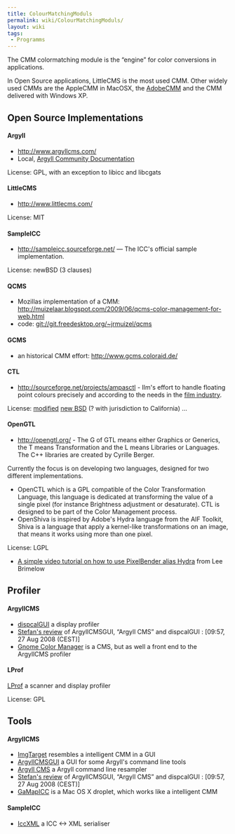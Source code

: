 ```yaml
---
title: ColourMatchingModuls
permalink: wiki/ColourMatchingModuls/
layout: wiki
tags:
 - Programms
---
```


The CMM colormatching module is the “engine” for color conversions in
applications.

In Open Source applications, LittleCMS is the most used CMM. Other
widely used CMMs are the AppleCMM in MacOSX, the
[AdobeCMM](http://labs.adobe.com/downloads/cmm.html) and the CMM
delivered with Windows XP.

Open Source Implementations
---------------------------

#### Argyll

-   <http://www.argyllcms.com/>
-   Local, [Argyll Community
    Documentation](/wiki/Argyll_Community_Documentation "wikilink")

License: GPL, with an exception to libicc and libcgats

#### LittleCMS

-   <http://www.littlecms.com/>

License: MIT

#### SampleICC

-   <http://sampleicc.sourceforge.net/> — The ICC's official sample
    implementation.

License: newBSD (3 clauses)

#### QCMS

-   Mozillas implementation of a CMM:
    <http://muizelaar.blogspot.com/2009/06/qcms-color-management-for-web.html>
-   code: <git://git.freedesktop.org/~jrmuizel/qcms>

#### GCMS

-   an historical CMM effort: <http://www.gcms.coloraid.de/>

#### CTL

-   <http://sourceforge.net/projects/ampasctl> - Ilm's effort to handle
    floating point colours precisely and according to the needs in the
    [film industry](http://www.oscars.org/council/ctl.html).

License: [modified](http://savannah.gnu.org/task/?6171) [new
BSD](http://www.opensource.org/licenses/bsd-license.php) (? with
jurisdiction to California) ...

#### OpenGTL

-   <http://opengtl.org/> - The G of GTL means either Graphics or
    Generics, the T means Transformation and the L means Libraries or
    Languages. The C++ libraries are created by Cyrille Berger.

Currently the focus is on developing two languages, designed for two
different implementations.

-   OpenCTL which is a GPL compatible of the Color Transformation
    Language, this language is dedicated at transforming the value of a
    single pixel (for instance Brightness adjustment or desaturate). CTL
    is designed to be part of the Color Management process.
-   OpenShiva is inspired by Adobe's Hydra language from the AIF
    Toolkit, Shiva is a language that apply a kernel-like
    transformations on an image, that means it works using more than one
    pixel.

License: LGPL

-   [A simple video tutorial on how to use PixelBender alias
    Hydra](http://www.gotoandlearn.com/play?id=83) from Lee Brimelow

Profiler
--------

#### ArgyllCMS

-   [dispcalGUI](http://hoech.net/dispcalGUI/) a display profiler
-   [Stefan's review](http://colorhacks.blogspot.com/) of ArgyllCMSGUI,
    “Argyll CMS” and dispcalGUI : \[09:57, 27 Aug 2008 (CEST)\]
-   [Gnome Color Manager](http://live.gnome.org/GnomeColorManager) is a
    CMS, but as well a front end to the ArgyllCMS profiler

#### LProf

[LProf](http://lprof.sourceforge.net/) a scanner and display profiler

License: GPL

Tools
-----

#### ArgyllCMS

-   [ImgTarget](http://www.blackfiveimaging.co.uk/index.php?article=02Software%2F02ImgTarget)
    resembles a intelligent CMM in a GUI
-   [ArgyllCMSGUI](http://www.digifab.com/ArgyllCMSGUI/) a GUI for some
    Argyll's command line tools
-   [Argyll CMS](http://x3.ntf.uni-lj.si/~gojc/ArgyllCMS_GUI/) a Argyll
    command line resampler
-   [Stefan's review](http://colorhacks.blogspot.com/) of ArgyllCMSGUI,
    “Argyll CMS” and dispcalGUI : \[09:57, 27 Aug 2008 (CEST)\]
-   [GaMapICC](http://digitalproof.info/gamapicc/) is a Mac OS X
    droplet, which works like a intelligent CMM

#### SampleICC

-   [IccXML](http://iccxml.sf.net) a ICC &lt;-&gt; XML serialiser

